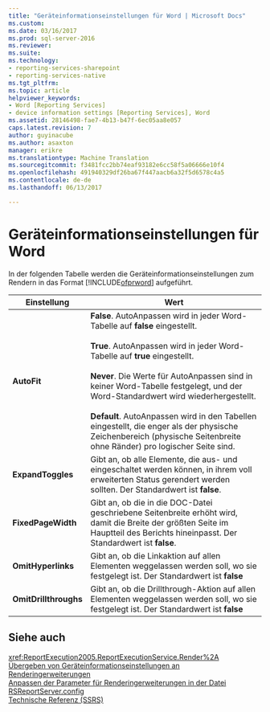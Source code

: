 ```yaml
---
title: "Geräteinformationseinstellungen für Word | Microsoft Docs"
ms.custom: 
ms.date: 03/16/2017
ms.prod: sql-server-2016
ms.reviewer: 
ms.suite: 
ms.technology:
- reporting-services-sharepoint
- reporting-services-native
ms.tgt_pltfrm: 
ms.topic: article
helpviewer_keywords:
- Word [Reporting Services]
- device information settings [Reporting Services], Word
ms.assetid: 28146498-fae7-4b13-b47f-6ec05aa8e057
caps.latest.revision: 7
author: guyinacube
ms.author: asaxton
manager: erikre
ms.translationtype: Machine Translation
ms.sourcegitcommit: f3481fcc2bb74eaf93182e6cc58f5a06666e10f4
ms.openlocfilehash: 491940329df26ba67f447aacb6a32f5d6578c4a5
ms.contentlocale: de-de
ms.lasthandoff: 06/13/2017

---
```

# <a name="word-device-information-settings"></a>Geräteinformationseinstellungen für Word
  In der folgenden Tabelle werden die Geräteinformationseinstellungen zum Rendern in das Format [!INCLUDE[ofprword](../includes/ofprword-md.md)] aufgeführt.  
  
|Einstellung|Wert|  
|-------------|-----------|  
|**AutoFit**|**False**. AutoAnpassen wird in jeder Word-Tabelle auf **false** eingestellt.<br /><br /> **True**. AutoAnpassen wird in jeder Word-Tabelle auf **true** eingestellt.<br /><br /> **Never**. Die Werte für AutoAnpassen sind in keiner Word-Tabelle festgelegt, und der Word-Standardwert wird wiederhergestellt.<br /><br /> **Default**. AutoAnpassen wird in den Tabellen eingestellt, die enger als der physische Zeichenbereich (physische Seitenbreite ohne Ränder) pro logischer Seite sind.|  
|**ExpandToggles**|Gibt an, ob alle Elemente, die aus- und eingeschaltet werden können, in ihrem voll erweiterten Status gerendert werden sollten. Der Standardwert ist **false**.|  
|**FixedPageWidth**|Gibt an, ob die in die DOC-Datei geschriebene Seitenbreite erhöht wird, damit die Breite der größten Seite im Hauptteil des Berichts hineinpasst. Der Standardwert ist **false**.|  
|**OmitHyperlinks**|Gibt an, ob die Linkaktion auf allen Elementen weggelassen werden soll, wo sie festgelegt ist. Der Standardwert ist **false**|  
|**OmitDrillthroughs**|Gibt an, ob die Drillthrough-Aktion auf allen Elementen weggelassen werden soll, wo sie festgelegt ist. Der Standardwert ist **false**|  
  
## <a name="see-also"></a>Siehe auch  
 <xref:ReportExecution2005.ReportExecutionService.Render%2A>   
 [Übergeben von Geräteinformationseinstellungen an Renderingerweiterungen](../reporting-services/report-server-web-service/net-framework/passing-device-information-settings-to-rendering-extensions.md)   
 [Anpassen der Parameter für Renderingerweiterungen in der Datei RSReportServer.config](../reporting-services/customize-rendering-extension-parameters-in-rsreportserver-config.md)   
 [Technische Referenz &#40;SSRS&#41;](../reporting-services/technical-reference-ssrs.md)  
  
  
